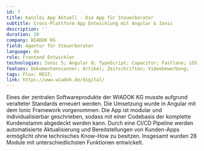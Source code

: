```yaml
---
id: 7
title: Kanzlei App Aktuell - Die App für Steuerberater
subtitle: Cross-Plattform App Entwicklung mit Angular & Ionic
description: ''
duration: 10
company: WIADOK KG
field: Agentur für Steuerberater
language: de
role: Frontend Entwickler
technologies: Ionic 5; Angular 8; TypeScript; Capacitor; Fastlane; iOS; Android;
featues: Dokumentenscanner; Artikel; Zeitschriften; Videobewerbung;
tags: Flux; REST;
link: https://www.wiadok.de/digital/
---
```


Eines der zentralen Softwareprodukte der WIADOK KG musste aufgrund veralteter Standards erneuert werden. Die Umsetzung wurde in Angular mit dem Ionic Framework vorgenommen. Die App ist modular und individualisierbar geschrieben, sodass mit einer Codebasis der komplette Kundenstamm abgedeckt werden kann. Durch eine CI/CD Pipeline werden automatisierte Aktualisierung und Bereitstellungen von Kunden-Apps ermöglicht ohne technisches Know-How zu besitzen. Insgesamt wurden 28 Module mit unterschiedlichsten Funktionen entwickelt.